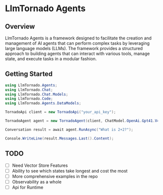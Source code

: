﻿# LlmTornado Agents

## Overview
LlmTornado Agents is a framework designed to facilitate the creation and management of AI agents that can perform complex tasks by leveraging large language models (LLMs). The framework provides a structured approach to building agents that can interact with various tools, manage state, and execute tasks in a modular fashion.

## Getting Started

```csharp
using LlmTornado.Agents;
using LlmTornado.Chat;
using LlmTornado.Chat.Models;
using LlmTornado.Code;
using LlmTornado.Agents.DataModels;

TornadoApi client = new TornadoApi("your_api_key");

TornadoAgent agent = new TornadoAgent(client, ChatModel.OpenAi.Gpt41.V41Mini, "You are a useful assistant.");

Conversation result = await agent.RunAsync("What is 2+2?");

Console.WriteLine(result.Messages.Last().Content);
```

## TODO
* [ ] Need Vector Store Features
* [ ] Ability to see which states take longest and cost the most
* [ ] More comprehensive examples in the repo
* [ ] Observability as a whole
* [ ] Api for Runtime